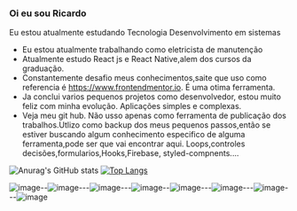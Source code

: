 ### Oi eu sou Ricardo
Eu estou atualmente estudando Tecnologia Desenvolvimento em sistemas 
-  Eu estou atualmente trabalhando como eletricista de manutenção
-  Atualmente estudo React js e React Native,alem dos cursos da graduação.
-  Constantemente desafio meus conhecimentos,saite que uso como referencia é https://www.frontendmentor.io. É uma otima ferramenta.
-  Ja conclui varios pequenos projetos como desenvolvedor, estou muito feliz com minha evolução. Aplicações simples e complexas.
-  Veja   meu git hub. Não  usso apenas como ferramenta de publicação dos trabalhos.Utlizo como backup dos meus pequenos passos,então se estiver
buscando algum conhecimento especifico de alguma ferramenta,pode ser que vai encontrar aqui. Loops,controles decisões,formularios,Hooks,Firebase,
styled-compnents....


![Anurag's GitHub stats](https://github-readme-stats.vercel.app/api?username=kenjimaeda54&show_icons=true&theme=dark)
[![Top Langs](https://github-readme-stats.vercel.app/api/top-langs/?username=kenjimaeda54)](https://github.com/kenjimaeda54/github-readme-stats)

![image](https://img.shields.io/badge/JavaScript-F7DF1E?style=for-the-badge&logo=javascript&logoColor=black)--![image](https://img.shields.io/badge/React-20232A?style=for-the-badge&logo=react&logoColor=61DAFB)---![image](https://img.shields.io/badge/React_Native-20232A?style=for-the-badge&logo=react&logoColor=61DAFB)---![image](https://img.shields.io/badge/Redux-593D88?style=for-the-badge&logo=redux&logoColor=white)--![image](https://img.shields.io/badge/React_Router-CA4245?style=for-the-badge&logo=react-router&logoColor=white)---![image](https://img.shields.io/badge/firebase-ffca28?style=for-the-badge&logo=firebase&logoColor=white)---![image](https://img.shields.io/badge/CSS3-1572B6?style=for-the-badge&logo=css3&logoColor=white)---![image](https://img.shields.io/badge/HTML5-E34F26?style=for-the-badge&logo=html5&logoColor=white)
 
